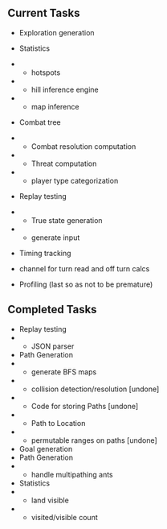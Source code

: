 ## Current Tasks

* Exploration generation
* Statistics
* * hotspots
* * hill inference engine
* * map inference
* Combat tree
* * Combat resolution computation
* * Threat computation
* * player type categorization
* Replay testing
* * True state generation
* * generate input
* Timing tracking
* channel for turn read and off turn calcs

* Profiling (last so as not to be premature)

## Completed Tasks
* Replay testing
* * JSON parser
* Path Generation
* * generate BFS maps
* * collision detection/resolution [undone]
* * Code for storing Paths [undone]
* * Path to Location
* * permutable ranges on paths [undone]
* Goal generation
* Path Generation
* * handle multipathing ants
* Statistics
* * land visible
* * visited/visible count

